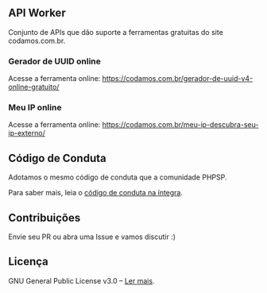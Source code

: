 API Worker
---

Conjunto de APIs que dão suporte a ferramentas gratuitas do site codamos.com.br.

### Gerador de UUID online

Acesse a ferramenta online: https://codamos.com.br/gerador-de-uuid-v4-online-gratuito/

### Meu IP online

Acesse a ferramenta online: https://codamos.com.br/meu-ip-descubra-seu-ip-externo/

## Código de Conduta

Adotamos o mesmo código de conduta que a comunidade PHPSP.

Para saber mais, leia o [código de conduta na íntegra](https://codamos.com.br/codigo-de-conduta/).

## Contribuições

Envie seu PR ou abra uma Issue e vamos discutir :)

## Licença

GNU General Public License v3.0 – [Ler mais](LICENSE).


